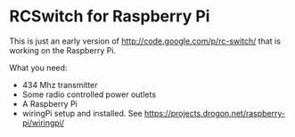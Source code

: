RCSwitch for Raspberry Pi
=========================

This is just an early version of http://code.google.com/p/rc-switch/
that is working on the Raspberry Pi.

What you need:
* 434 Mhz transmitter
* Some radio controlled power outlets
* A Raspberry Pi
* wiringPi setup and installed. See https://projects.drogon.net/raspberry-pi/wiringpi/
